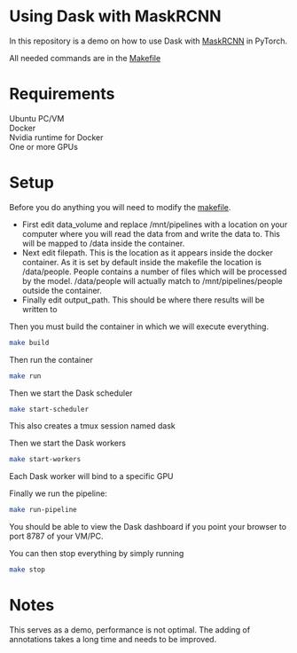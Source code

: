 # Using Dask with MaskRCNN
In this repository is a demo on how to use Dask with [MaskRCNN](https://github.com/facebookresearch/maskrcnn-benchmark) in PyTorch. 

All needed commands are in the [Makefile](Makefile)

# Requirements
Ubuntu PC/VM  
Docker  
Nvidia runtime for Docker  
One or more GPUs  

# Setup 
Before you do anything you will need to modify the [makefile](Makefile).
* First edit data_volume and replace /mnt/pipelines with a location on your computer where you will read the data from and write the data to. This will be mapped to /data inside the container. 
* Next edit filepath. This is the location as it appears inside the docker container. As it is set by default inside the makefile the location is /data/people. People contains a number of files which will be processed by the model. /data/people will actually match to /mnt/pipelines/people outside the container. 
* Finally edit output_path. This should be where there results will be written to


Then you must build the container in which we will execute everything.

```bash
make build
```

Then run the container

```bash
make run
```

Then we start the Dask scheduler
```bash
make start-scheduler
```
This also creates a tmux session named dask

Then we start the Dask workers
```bash
make start-workers
```
Each Dask worker will bind to a specific GPU

Finally we run the pipeline:
```bash
make run-pipeline
```

You should be able to view the Dask dashboard if you point your browser to port 8787 of your VM/PC.

You can then stop everything by simply running
```bash
make stop
```

# Notes
This serves as a demo, performance is not optimal. The adding of annotations takes a long time and needs to be improved.



